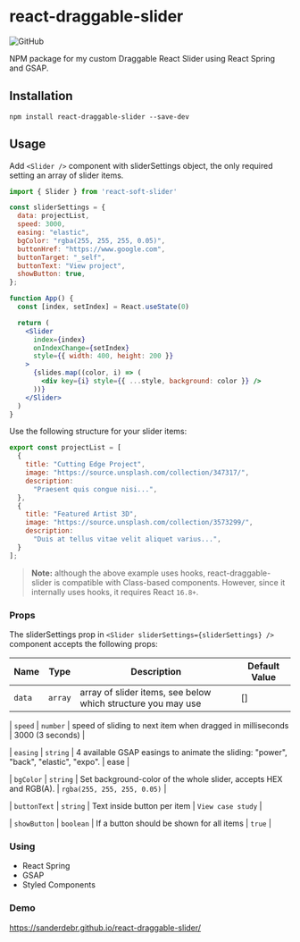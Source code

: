 # react-draggable-slider
![GitHub](https://img.shields.io/github/license/dbismut/react-soft-slider)

<p align="left">NPM package for my custom Draggable React Slider using React Spring and GSAP.</p>

## Installation

```
npm install react-draggable-slider --save-dev
```

## Usage

Add `<Slider />` component with sliderSettings object, the only required setting an array of slider items.

```jsx
import { Slider } from 'react-soft-slider'

const sliderSettings = {
  data: projectList,
  speed: 3000,
  easing: "elastic",
  bgColor: "rgba(255, 255, 255, 0.05)",
  buttonHref: "https://www.google.com",
  buttonTarget: "_self",
  buttonText: "View project",
  showButton: true,
};

function App() {
  const [index, setIndex] = React.useState(0)

  return (
    <Slider
      index={index}
      onIndexChange={setIndex}
      style={{ width: 400, height: 200 }}
    >
      {slides.map((color, i) => (
        <div key={i} style={{ ...style, background: color }} />
      ))}
    </Slider>
  )
}
```

Use the following structure for your slider items:

```javascript
export const projectList = [
  {
    title: "Cutting Edge Project",
    image: "https://source.unsplash.com/collection/347317/",
    description:
      "Praesent quis congue nisi...",
  },
  {
    title: "Featured Artist 3D",
    image: "https://source.unsplash.com/collection/3573299/",
    description:
      "Duis at tellus vitae velit aliquet varius...",
  }
];
```

> **Note:** although the above example uses hooks, react-draggable-slider is compatible with Class-based components. However, since it internally uses hooks, it requires React `16.8+`.

### Props

The sliderSettings prop in `<Slider sliderSettings={sliderSettings} />` component accepts the following props:

| Name            | Type                 | Description   | Default Value                |
| ----------------- | ----------------------------------- | ------------------------------------------------------------------------------------------------------------------------------------------------------------------------------------------------------------------------------------------ | --------------------------------- |
| `data`        | `array`       | array of slider items, see below which structure you may use       | []      |

| `speed`    | `number`    | speed of sliding to next item when dragged in milliseconds   | 3000 (3 seconds)             |

| `easing` | `string`    | 4 available GSAP easings to animate the sliding: "power", "back", "elastic", "expo".   | ease         |

| `bgColor`    | `string`     | Set background-color of the whole slider, accepts HEX and RGB(A). |  `rgba(255, 255, 255, 0.05)` |     

| `buttonText` | `string`     | Text inside button per item    | `View case study`        |

| `showButton` | `boolean`     | If a button should be shown for all items    | `true`        |


### Using
- React Spring
- GSAP
- Styled Components

### Demo
https://sanderdebr.github.io/react-draggable-slider/
